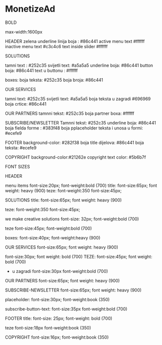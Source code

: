 # MonetizeAd
BOLD


max-width:1600px

HEADER
zelena underline linija boja : #86c441
active menu text #ffffff
inactive menu text #c3c4c6
text inside slider #ffffff


SOLUTIONS

tamni text : #252c35
svijetli text: #a5a5a5
underline boja: #86c441
button boja: #86c441
text u buttonu : #ffffff

boxes:
boja teksta: #252c35
boja broja: #86c441


OUR SERVICES

tamni text: #252c35
svijetli text: #a5a5a5
boja teksta u zagradi #696969
boja crtice: #86c441


OUR PARTNERS
tamnni tekst: #252c35
boja partner boxa: #ffffff

SUBSCRIBE/NEWSLETTER
Tamnni tekst: #252c35
underline boja: #86c441
boja fielda forme : #383f48
boja pplaceholder teksta i unosa u formi: #ecefe9


FOOTER
background-color: #282f38
boja title dijelova: #86c441
boja teksta: #ecefe9

COPYRIGHT
background-color:#21262e
copyright text color: #5b6b7f

FONT SIZES

HEADER

menu items 
font-size:20px;
font-weight:bold (700)
title: 
font-size:65px;
font weight: heavy (900)
teze: 
font-weight:350
font-size:45px;



SOLUTIONS
title: 
font-size:65px;
font weight: heavy (900)

teze: 
font-weight:350
font-size:45px;

we make creative solutions
font-size: 32px;
font-weight:bold (700)

teze
font-size:45px;
font-weight:bold (700)

boxes:
font-size:40px;
font-weight:heavy (900)



OUR SERVICES
font-size:65px;
font weight: heavy (900)

font-size:30px;
font weight: bold (700)
TEZE:
font-size:45px;
font weight: bold (700)
   - u zagradi 
   font-size:30px
   font-weight:bold (700)


OUR PARTNERS
font-size:65px;
font weight: heavy (900)

SUBSCRIBE-NEWSLETTER
font-size:65px;
font weight: heavy (900)

placeholder:
font-size:30px;
font-weight:book (350)

subscribe-button-text:
font-size:35px
font-weight:bold (700)


FOOTER
title:
font-size: 25px;
font-weight: bold (700)

teze
font-size:18px
font-weight:book (350)

COPYRIGHT
font-size:16px;
font-weight:book (350)
